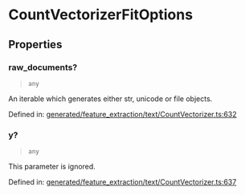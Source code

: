 # CountVectorizerFitOptions

## Properties

### raw\_documents?

> `any`

An iterable which generates either str, unicode or file objects.

Defined in:  [generated/feature\_extraction/text/CountVectorizer.ts:632](https://github.com/transitive-bullshit/scikit-learn-ts/blob/92ab806/packages/sklearn/src/generated/feature_extraction/text/CountVectorizer.ts#L632)

### y?

> `any`

This parameter is ignored.

Defined in:  [generated/feature\_extraction/text/CountVectorizer.ts:637](https://github.com/transitive-bullshit/scikit-learn-ts/blob/92ab806/packages/sklearn/src/generated/feature_extraction/text/CountVectorizer.ts#L637)
